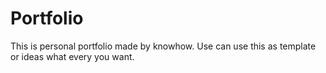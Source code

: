 # Portfolio
This is personal portfolio made by knowhow.
Use can use this as template or ideas what every you want.
